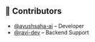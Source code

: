 ## 👥 Contributors

- [@ayushsaha-ai](https://github.com/ayushsaha-ai) – Developer
- [@ravi-dev](https://github.com/ravi-dev) – Backend Support
